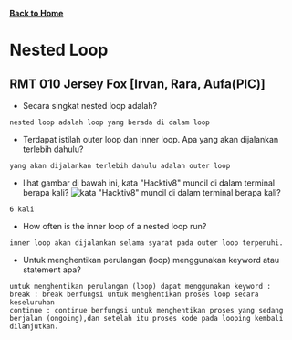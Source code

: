 [**Back to Home**](./../../README.md)

# Nested Loop

## RMT 010 Jersey Fox [Irvan, Rara, Aufa(PIC)]

- Secara singkat nested loop adalah?

```
nested loop adalah loop yang berada di dalam loop
```

- Terdapat istilah outer loop dan inner loop. Apa yang akan dijalankan terlebih dahulu?

```
yang akan dijalankan terlebih dahulu adalah outer loop
```

- lihat gambar di bawah ini, kata "Hacktiv8" muncil di dalam terminal berapa kali?
  ![kata "Hacktiv8" muncil di dalam terminal berapa kali?](https://lh6.googleusercontent.com/OQVUTcXVTD8fj0hf_kXPzCfqI8RK2FN1hFI3swnaUNevRsNgVlkZ4CH4CS8PUn62r65YO9Nv1-V4iqcVfR5ezJIVpsP6OrVcq292LYmKAkCPzxwrEAtq8HMN0S9Xbg=w740)

```
6 kali
```

- How often is the inner loop of a nested loop run?

```
inner loop akan dijalankan selama syarat pada outer loop terpenuhi.
```

- Untuk menghentikan perulangan (loop) menggunakan keyword atau statement apa?

```
untuk menghentikan perulangan (loop) dapat menggunakan keyword :
break : break berfungsi untuk menghentikan proses loop secara keseluruhan
continue : continue berfungsi untuk menghentikan proses yang sedang berjalan (ongoing),dan setelah itu proses kode pada looping kembali dilanjutkan.
```
